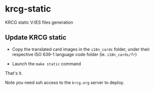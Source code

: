 # krcg-static

KRCG static V:tES files generation

## Update KRCG static

-   Copy the translated card images in the `i18n_cards` folder, under their respective
    ISO 639-1 language code folder (ie. `i18n_cards/fr`)

-   Launch the `make static` command

That's it.

Note you need ssh access to the `krcg.org` server to deploy.
